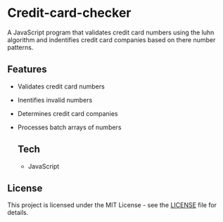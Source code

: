 # Credit-card-checker

A JavaScript program that validates credit card numbers using the luhn algorithm and indentifies credit card companies based on there number patterns.

## Features
- Validates credit card numbers
- Inentifies invalid numbers
- Determines credit card companies
- Processes batch arrays of numbers

  ## Tech
  - JavaScript

## License

This project is licensed under the MIT License - see the [LICENSE](LICENSE) file for details.
